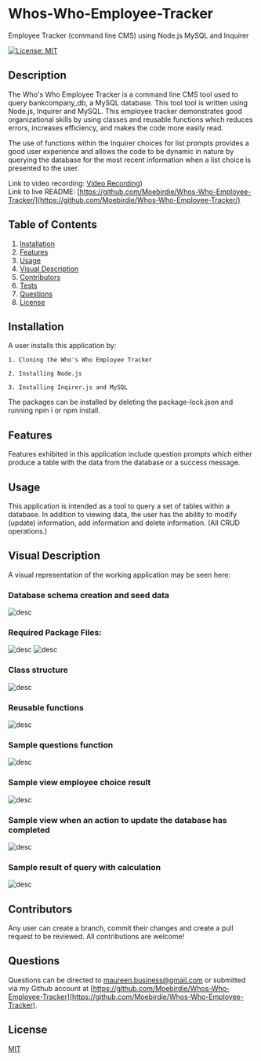 # Whos-Who-Employee-Tracker
Employee Tracker (command line CMS) using Node.js MySQL and Inquirer

[![License: MIT](https://img.shields.io/badge/License-MIT-yellow.svg)](https://opensource.org/licenses/MIT)

## Description

The Who's Who Employee Tracker is a command line CMS tool used to query bankcompany_db, a MySQL database.  This tool tool is written using Node.js, Inquirer and MySQL.  This employee tracker demonstrates good organizational skills by using classes and reusable functions which reduces errors, increases efficiency, and makes the code more easily read.

The use of functions within the Inquirer choices for list prompts provides a good user experience and allows the code to be dynamic in nature by querying the database for the most recent information when a list choice is presented to the user.

Link to video recording: [Video Recording](https://watch.screencastify.com/v/JyFXj7crvP3ofKrr5Hmc))  
Link to live README: [https://github.com/Moebirdie/Whos-Who-Employee-Tracker/](https://github.com/Moebirdie/Whos-Who-Employee-Tracker/)


## Table of Contents

1. [Installation](#Installation)
2. [Features](#Features)
3. [Usage](#Usage)
4. [Visual Description](#Visual-Description)
5. [Contributors](#Contributing)
6. [Tests](#Tests)  
7. [Questions](#Questions)
8. [License](#License)
  

## Installation <a id="Installation"></a>


A user installs this application by:  

	1. Cloning the Who's Who Employee Tracker  

	2. Installing Node.js  

	3. Installing Inqirer.js and MySQL
 
 The packages can be installed by deleting the package-lock.json and running npm i or npm install.
  

## Features <a id="Features"></a>

Features exhibited in this application include question prompts which either produce a table with the data from the database or a success message.
  

## Usage <a id="Usage"></a>

This application is intended as a tool to query a set of tables within a database.  In addition to viewing data, the user has the ability to modify (update) information, add information and delete information. (All CRUD operations.)
  

## Visual Description <a id="Visual-Description"></a>

A visual representation of the working application may be seen here:  

### Database schema creation and seed data    

![desc](assets/images/enduserinput.png)  

### Required Package Files:  

![desc](assets/schema.png)   ![desc](assets/seeds.png)   

### Class structure  

![desc](assets/classes.png)  

### Reusable functions  

![desc](assets/reusablefunction.png)  

### Sample questions function  

![desc](assets/inquirersample.png)    

### Sample view employee choice result

![desc](assets/emplistiing.png)  

### Sample view when an action to update the database has completed  

![desc](assets/runmessageqry.png)  

### Sample result of query with calculation  

![desc](assets/utilsalarydept.png)  


## Contributors <a id="Contributing"></a>

Any user can create a branch, commit their changes and create a pull request to be reviewed. All contributions are welcome!

  
## Questions  <a id="Questions"></a>

Questions can be directed to maureen.business@gmail.com or submitted via my Github account at [https://github.com/Moebirdie/Whos-Who-Employee-Tracker](https://github.com/Moebirdie/Whos-Who-Employee-Tracker).
  

## License <a id="License"></a>

[MIT](https://opensource.org/licenses/MIT)
